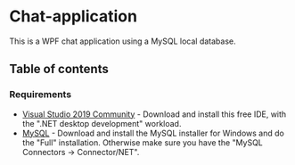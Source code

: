 # Chat-application
This is a WPF chat application using a MySQL local database.

## Table of contents

### Requirements
- [Visual Studio 2019 Community](https://visualstudio.microsoft.com/downloads/) - Download and install this free IDE, with the ".NET desktop development" workload. 
- [MySQL](https://dev.mysql.com/downloads/) - Download and install the MySQL installer for Windows and do the "Full" installation. Otherwise make sure you have the "MySQL Connectors -> Connector/NET".
